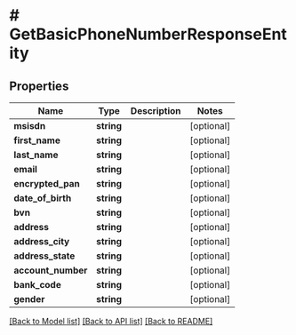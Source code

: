 # # GetBasicPhoneNumberResponseEntity

## Properties

Name | Type | Description | Notes
------------ | ------------- | ------------- | -------------
**msisdn** | **string** |  | [optional]
**first_name** | **string** |  | [optional]
**last_name** | **string** |  | [optional]
**email** | **string** |  | [optional]
**encrypted_pan** | **string** |  | [optional]
**date_of_birth** | **string** |  | [optional]
**bvn** | **string** |  | [optional]
**address** | **string** |  | [optional]
**address_city** | **string** |  | [optional]
**address_state** | **string** |  | [optional]
**account_number** | **string** |  | [optional]
**bank_code** | **string** |  | [optional]
**gender** | **string** |  | [optional]

[[Back to Model list]](../../README.md#models) [[Back to API list]](../../README.md#endpoints) [[Back to README]](../../README.md)
